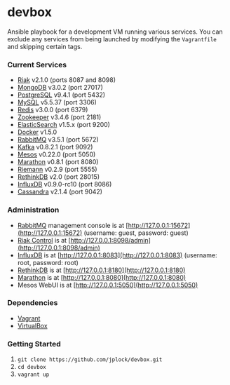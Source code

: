 devbox
======

Ansible playbook for a development VM running various services. You can exclude any services from being launched by modifying the `Vagrantfile` and skipping certain tags.

### Current Services

* [Riak](http://www.basho.com/riak) v2.1.0 (ports 8087 and 8098)
* [MongoDB](http://www.mongodb.org) v3.0.2 (port 27017)
* [PostgreSQL](http://www.postgresql.org) v9.4.1 (port 5432)
* [MySQL](http://www.mysql.org) v5.5.37 (port 3306)
* [Redis](http://www.redis.io) v3.0.0 (port 6379)
* [Zookeeper](http://zookeeper.apache.org) v3.4.6 (port 2181)
* [ElasticSearch](http://www.elasticsearch.org) v1.5.x (port 9200)
* [Docker](http://www.docker.com) v1.5.0
* [RabbitMQ](http://www.rabbitmq.com) v3.5.1 (port 5672)
* [Kafka](http://kafka.apache.org) v0.8.2.1 (port 9092)
* [Mesos](http://mesos.apache.org) v0.22.0 (port 5050)
* [Marathon](https://mesosphere.github.io/marathon/) v0.8.1 (port 8080)
* [Riemann](http://riemann.io) v0.2.9 (port 5555)
* [RethinkDB](http://rethinkdb.com) v2.0 (port 28015)
* [InfluxDB](http://influxdb.com) v0.9.0-rc10 (port 8086)
* [Cassandra](http://cassandra.apache.org) v2.1.4 (port 9042)

### Administration

* [RabbitMQ](http://www.rabbitmq.com/management.html) management console is at [http://127.0.0.1:15672](http://127.0.0.1:15672) (username: guest, password: guest)
* [Riak Control](http://docs.basho.com/riak/latest/ops/advanced/riak-control/) is at [http://127.0.0.1:8098/admin](http://127.0.0.1:8098/admin)
* [InfluxDB](http://influxdb.com/docs/v0.8/introduction/getting_started.html) is at [http://127.0.0.1:8083](http://127.0.0.1:8083) (username: root, password: root)
* [RethinkDB](http://rethinkdb.com/docs/quickstart/) is at [http://127.0.0.1:8180](http://127.0.0.1:8180)
* [Marathon](https://mesosphere.github.io/marathon/docs/) is at [http://127.0.0.1:8080](http://127.0.0.1:8080)
* Mesos WebUI is at [http://127.0.0.1:5050](http://127.0.0.1:5050)

### Dependencies

* [Vagrant](http://www.vagrantup.com)
* [VirtualBox](https://www.virtualbox.org)

### Getting Started

1. `git clone https://github.com/jplock/devbox.git`
2. `cd devbox`
3. `vagrant up`

